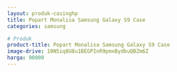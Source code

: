 ```yaml
---
layout: produk-casinghp
title: Popart Monalisa Samsung Galaxy S9 Case
categories: samsung

# Produk
product-title: Popart Monalisa Samsung Galaxy S9 Case
image-drive: 10N5iq8U8u1BEGPInR9pmxBydbuQBZm6Z
harga: 90000
---
```

